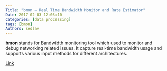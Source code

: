 ```yaml
---
Title: "bmon – Real Time Bandwidth Monitor and Rate Estimator"
Date: 2017-02-03 12:03:10
Categories: [data processing]
tags: [bmon]
Authors: sedlav
---
```


**bmon** stands for Bandwidth monitoring tool which used to monitor and debug networking related issues. It capture real-time bandwidth usage and supports various input methods for different architectures.

[Link](http://www.2daygeek.com/bmon-real-time-bandwidth-monitoring-tool-linux/)
